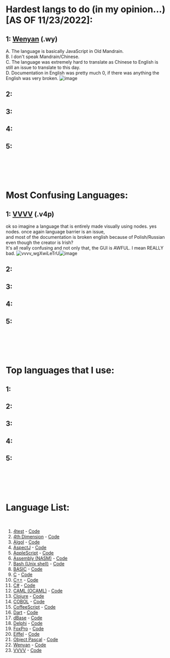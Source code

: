 # Hardest langs to do (in my opinion...) [AS OF 11/23/2022]:

## 1: [Wenyan](https://github.com/livxy/Bruhs-in-50-languages/blob/master/EsotericLangs/bruh.wy) (.wy)<br>
A. The language is basically JavaScript in Old Mandrain.<br>
B. I don't speak Mandrain/Chinese.<br>
C. The language was extremely hard to translate as Chinese to English is still an issue to translate to this day.<br>
D. Documentation in English was pretty much 0, if there was anything the English was very broken.
![image](https://user-images.githubusercontent.com/67598470/203695331-69f1ba4b-3233-49cc-9667-356c38e2e9d5.png)

## 2:

## 3:

## 4:

## 5:
<br>
<br>
<br>
<br>

# Most Confusing Languages:

## 1: [VVVV](https://github.com/livxy/Bruhs-in-50-languages/blob/master/VVVV/vvvv_DqBG6Brvq1.png) (.v4p)<br>
ok so imagine a language that is entirely made visually using nodes. yes nodes. once again language barrier is an issue,<br>
and most of the documentation is broken english because of Polish/Russian even though the creator is Irish?<br>
It's all really confusing and not only that, the GUI is AWFUL. I mean REALLY bad.
![vvvv_wgXwiLeTrU](https://user-images.githubusercontent.com/67598470/203694688-03522ef3-1e3d-4b9d-8e9f-fffc528bcfb5.gif)![image](https://user-images.githubusercontent.com/67598470/203694826-08d1ed23-c55f-4b58-9fe1-90c1defd5077.png)


## 2:

## 3:

## 4:

## 5:
<br>
<br>
<br>
<br>

# Top languages that I use:

## 1:

## 2:

## 3:

## 4:

## 5:
<br>
<br>
<br>
<br>

# Language List:
<br>

1. [4test](https://www.microfocus.com/documentation/silk-test/205/en/silktestclassic-help-en/STCLASSIC-40544956-4TESTLANGUAGE-CON.html) - [Code](EsotericLangs\bruh.4test)
2. [4th Dimension](https://en.wikipedia.org/wiki/4th_Dimension_(software)) - [Code](EsotericLangs\bruh.4D)
3. [Algol](https://en.wikipedia.org/wiki/Algol) - [Code](bruh.algol)
4. [AspectJ](https://en.wikipedia.org/wiki/AspectJ) - [Code](bruh.aj)
5. [AppleScript](https://en.wikipedia.org/wiki/AppleScript) - [Code](bruh.applescript)
6. [Assembly (NASM)](https://en.wikipedia.org/wiki/Assembly_language) - [Code](bruh.nasm)
7. [Bash (Unix shell)](https://en.wikipedia.org/wiki/Bash_(Unix_shell)) - [Code](bruh.bash)
8. [BASIC](https://en.wikipedia.org/wiki/BASIC) - [Code](bruh.bas)
9. [C](https://en.wikipedia.org/wiki/C_(programming_language)) - [Code](bruh.c)
10. [C++](https://en.wikipedia.org/wiki/C%2B%2B) - [Code](bruh.c++)
11. [C#](https://en.wikipedia.org/wiki/C_Sharp_(programming_language)) - [Code](bruh.cs)
12. [CAML (OCAML)](https://en.wikipedia.org/wiki/Caml) - [Code](bruh.ml)
13. [Clojure](https://en.wikipedia.org/wiki/Clojure) - [Code](bruh.clj)
14. [COBOL](https://en.wikipedia.org/wiki/COBOL) - [Code](bruh.cob)
15. [CoffeeScript](https://en.wikipedia.org/wiki/CoffeeScript) - [Code](bruh.coffee)
16. [Dart](https://en.wikipedia.org/wiki/Dart_(programming_language)) - [Code](bruh.dart)
17. [dBase](https://en.wikipedia.org/wiki/DBase) - [Code](bruh.dbf)
18. [Delphi](https://en.wikipedia.org/wiki/Delphi_(programming_language)) - [Code](bruh.delphi)
19. [FoxPro](https://en.wikipedia.org/wiki/FoxPro) - [Code](bruh.prg)
20. [Eiffel](https://en.wikipedia.org/wiki/Eiffel_(programming_language)) - [Code](bruh.eiffel)
21. [Object Pascal](https://en.wikipedia.org/wiki/Object_Pascal) - [Code](bruh.pp)
22. [Wenyan](https://github.com/wenyan-lang/wenyan) - [Code](EsotericLangs\bruh.wy)
23. [VVVV](https://en.wikipedia.org/wiki/Vvvv) - [Code](VVVV\bruh.v4p)

<!-- 24. []() - [Code]()
25. []() - [Code]()
26. []() - [Code]()
27. []() - [Code]()
28. []() - [Code]()
29. []() - [Code]()
30. []() - [Code]()
31. []() - [Code]()
32. []() - [Code]()
33. []() - [Code]()
34. []() - [Code]()
35. []() - [Code]()
36. []() - [Code]()
37. []() - [Code]()
38. []() - [Code]()
39. []() - [Code]()
40. []() - [Code]()
41. []() - [Code]()
42. []() - [Code]()
43. []() - [Code]()
44. []() - [Code]()
45. []() - [Code]()
46. []() - [Code]()
47. []() - [Code]()
48. []() - [Code]()
49. []() - [Code]()
50. []() - [Code]()
51. []() - [Code]()
52. []() - [Code]()
53. []() - [Code]()
54. []() - [Code]()
55. []() - [Code]()
56. []() - [Code]()
57. []() - [Code]()
58. []() - [Code]()
59. []() - [Code]()
60. []() - [Code]()
61. []() - [Code]()
62. []() - [Code]()
63. []() - [Code]()
64. []() - [Code]()
65. []() - [Code]()
66. []() - [Code]()
67. []() - [Code]() -->